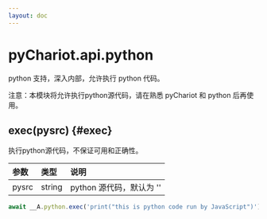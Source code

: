 ```yaml
---
layout: doc
---
```


# pyChariot.api.python

python 支持，深入内部，允许执行 python 代码。

注意：本模块将允许执行python源代码，请在熟悉 pyChariot 和 python 后再使用。

## exec(pysrc) <Badge type="tip" text="Since 25.4.1.1" /> {#exec}

执行python源代码，不保证可用和正确性。

| 参数    | 类型     | 说明                |
|:------|:-------|:------------------|
| pysrc | string | python 源代码，默认为 '' |   

```javascript
await __A.python.exec('print("this is python code run by JavaScript")');
```